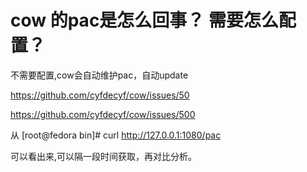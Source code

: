 
# cow 的pac是怎么回事？ 需要怎么配置？
不需要配置,cow会自动维护pac，自动update

https://github.com/cyfdecyf/cow/issues/50

https://github.com/cyfdecyf/cow/issues/500

从
[root@fedora bin]# curl http://127.0.0.1:1080/pac

可以看出来,可以隔一段时间获取，再对比分析。




